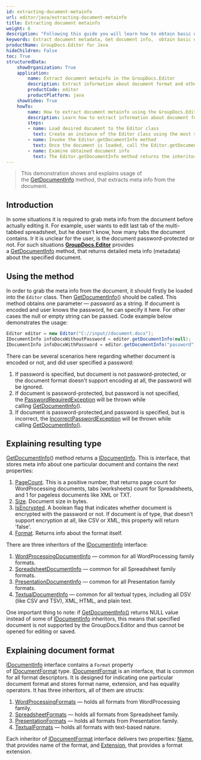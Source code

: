 ```yaml
---
id: extracting-document-metainfo
url: editor/java/extracting-document-metainfo
title: Extracting document metainfo
weight: 6
description: "Following this guide you will learn how to obtain basic document metadata like pages count, size, file type before editing it with GroupDocs.Editor for Java API."
keywords: Extract document metadata, Get document info,  obtain basic document metadata
productName: GroupDocs.Editor for Java
hideChildren: False
toc: True
structuredData:
    showOrganization: True
    application:    
        name: Extract document metainfo in the GroupDocs.Editor
        description: Extract information about document format and other properties using the GroupDocs.Editor in Java language
        productCode: editor
        productPlatform: java 
    showVideo: True
    howTo:
        name: How to extract document metainfo using the GroupDocs.Editor in Java
        description: Learn how to extract information about document format and other properties using the GroupDocs.Editor in Java step by step
        steps:
        - name: Load desired document to the Editor class
          text: Create an instance of the Editor class using the most suitable constructor overload, by passing the desired document into it.
        - name: Invoke the Editor.getDocumentInfo method
          text: Once the document is loaded, call the Editor.getDocumentInfo method and specify an optional password for the document into it, if document is password-protected.		  
        - name: Examine obtained document info
          text: The Editor.getDocumentInfo method returns the inheritor of the IDocumentInfo interface, which has the type, that is the most appropriate for the document format. For example, for the input document in WordProcessing format the getDocumentInfo will return an instance of a WordProcessingDocumentInfo class with information about page count, protection, exact format, and some other data.
---
```

> This demonstration shows and explains usage of the [GetDocumentInfo](https://apireference.groupdocs.com/editor/java/com.groupdocs.editor/editor#getdocumentinfo()) method, that extracts meta info from the document.

## Introduction

In some situations it is required to grab meta info from the document before actually editing it. For example, user wants to edit last tab of the multi-tabbed spreadsheet, but he doesn't know, how many tabs the document contains. Ir it is unclear for the user, is the document password-protected or not. For such situations [**GroupDocs.Editor**](https://products.groupdocs.com/editor/java) provides a [GetDocumentInfo](https://apireference.groupdocs.com/editor/java/com.groupdocs.editor/editor#getdocumentinfo()) method, that returns detailed meta info (metadata) about the specified document.

## Using the method

In order to grab the meta info from the document, it should firstly be loaded into the `Editor` class. Then [GetDocumentInfo](https://apireference.groupdocs.com/editor/java/com.groupdocs.editor/editor#getdocumentinfo())() should be called. This method obtains one parameter — password as a string. If document is encoded and user knows the password, he can specify it here. For other cases the null or empty string can be passed. Code example below demonstrates the usage:

```java
Editor editor = new Editor("C://input//document.docx");
IDocumentInfo infoDocxWithoutPassword = editor.getDocumentInfo(null);
IDocumentInfo infoDocxWithPassword = editor.getDocumentInfo("password");
```

There can be several scenarios here regarding whether document is encoded or not, and did user specified a password:

1. If password is specified, but document is not password-protected, or the document format doesn't support encoding at all, the password will be ignored.
2. If document is password-protected, but password is not specified, the [PasswordRequiredException](https://apireference.groupdocs.com/editor/java/com.groupdocs.editor/passwordrequiredexception) will be thrown while calling [GetDocumentInfo](https://apireference.groupdocs.com/editor/java/com.groupdocs.editor/editor#getdocumentinfo())().
3. If document is password-protected,and password is specified, but is incorrect, the [IncorrectPasswordException](https://apireference.groupdocs.com/editor/java/com.groupdocs.editor/incorrectpasswordexception) will be thrown while calling [GetDocumentInfo()](https://apireference.groupdocs.com/editor/java/com.groupdocs.editor/editor#getdocumentinfo()).

## Explaining resulting type

[GetDocumentInfo](https://apireference.groupdocs.com/editor/java/com.groupdocs.editor/editor#getdocumentinfo())() method returns a [IDocumentInfo](https://apireference.groupdocs.com/editor/java/com.groupdocs.editor.metadata/idocumentinfo). This is interface, that stores meta info about one particular document and contains the next properties:

1. [PageCount](https://apireference.groupdocs.com/editor/java/com.groupdocs.editor.metadata/idocumentinfo/properties/pagecount). This is a positive number, that returns page count for WordProcessing documents, tabs (worksheets) count for Spreadsheets, and 1 for pageless documents like XML or TXT.
2. [Size](https://apireference.groupdocs.com/editor/java/com.groupdocs.editor.metadata/idocumentinfo/properties/size). Document size in bytes.
3. [IsEncrypted](https://apireference.groupdocs.com/editor/java/com.groupdocs.editor.metadata/idocumentinfo/properties/isencrypted). A boolean flag that indicates whether document is encrypted with the password or not. If document is of type, that doesn't support encryption at all, like CSV or XML, this property will return 'false'.
4. [Format](https://apireference.groupdocs.com/editor/java/com.groupdocs.editor.metadata/idocumentinfo/properties/format). Returns info about the format itself.

There are three inheritors of the [IDocumentInfo](https://apireference.groupdocs.com/editor/java/com.groupdocs.editor.metadata/idocumentinfo) interface:

1. [WordProcessingDocumentInfo](https://apireference.groupdocs.com/editor/java/com.groupdocs.editor.metadata/wordprocessingdocumentinfo) — common for all WordProcessing family formats.
2. [SpreadsheetDocumentInfo](https://apireference.groupdocs.com/editor/java/com.groupdocs.editor.metadata/spreadsheetdocumentinfo) — common for all Spreadsheet family formats.
3. [PresentationDocumentInfo](https://apireference.groupdocs.com/editor/java/com.groupdocs.editor.metadata/presentationdocumentinfo) — common for all Presentation family formats.
4. [TextualDocumentInfo](https://apireference.groupdocs.com/editor/java/com.groupdocs.editor.metadata/textualdocumentinfo) — common for all textual types, including all DSV (like CSV and TSV), XML, HTML, and plain text.

One important thing to note: if [GetDocumentInfo()](https://apireference.groupdocs.com/editor/java/com.groupdocs.editor/editor#getdocumentinfo()) returns NULL value instead of some of [IDocumentInfo](https://apireference.groupdocs.com/editor/java/com.groupdocs.editor.metadata/idocumentinfo) inheritors, this means that specified document is not supported by the GroupDocs.Editor and thus cannot be opened for editing or saved.

## Explaining document format

[IDocumentInfo](https://apireference.groupdocs.com/editor/java/com.groupdocs.editor.metadata/idocumentinfo) interface contains a `Format` property of [IDocumentFormat](https://apireference.groupdocs.com/editor/java/com.groupdocs.editor.formats/idocumentformat) type. [IDocumentFormat](https://apireference.groupdocs.com/editor/java/com.groupdocs.editor.formats/idocumentformat) is an interface, that is common for all format descriptors. It is designed for indicating one particular document format and stores format name, extension, and has equality operators. It has three inheritors, all of them are structs:

1. [WordProcessingFormats](https://apireference.groupdocs.com/editor/java/com.groupdocs.editor.formats/wordprocessingformats) — holds all formats from WordProcessing family.
2. [SpreadsheetFormats](https://apireference.groupdocs.com/editor/java/com.groupdocs.editor.formats/spreadsheetformats) — holds all formats from Spreadsheet family.
3. [PresentationFormats](https://apireference.groupdocs.com/editor/java/com.groupdocs.editor.formats/spreadsheetformats) — holds all formats from Presentation family.
4. [TextualFormats](https://apireference.groupdocs.com/editor/java/com.groupdocs.editor.formats/textualformats) — holds all formats with text-based nature.

Each inheritor of [IDocumentFormat](https://apireference.groupdocs.com/editor/java/com.groupdocs.editor.formats/idocumentformat) interface delivers two properties: [Name](https://apireference.groupdocs.com/editor/java/com.groupdocs.editor.formats/idocumentformat/properties/name), that provides name of the format, and [Extension](https://apireference.groupdocs.com/editor/java/com.groupdocs.editor.formats/idocumentformat/properties/extension), that provides a format extension.
